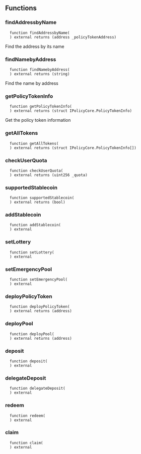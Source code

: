 


## Functions
### findAddressbyName
```solidity
  function findAddressbyName(
  ) external returns (address _policyTokenAddress)
```
Find the address by its name



### findNamebyAddress
```solidity
  function findNamebyAddress(
  ) external returns (string)
```
Find the name by address



### getPolicyTokenInfo
```solidity
  function getPolicyTokenInfo(
  ) external returns (struct IPolicyCore.PolicyTokenInfo)
```
Get the policy token information



### getAllTokens
```solidity
  function getAllTokens(
  ) external returns (struct IPolicyCore.PolicyTokenInfo[])
```




### checkUserQuota
```solidity
  function checkUserQuota(
  ) external returns (uint256 _quota)
```




### supportedStablecoin
```solidity
  function supportedStablecoin(
  ) external returns (bool)
```




### addStablecoin
```solidity
  function addStablecoin(
  ) external
```




### setLottery
```solidity
  function setLottery(
  ) external
```




### setEmergencyPool
```solidity
  function setEmergencyPool(
  ) external
```




### deployPolicyToken
```solidity
  function deployPolicyToken(
  ) external returns (address)
```




### deployPool
```solidity
  function deployPool(
  ) external returns (address)
```




### deposit
```solidity
  function deposit(
  ) external
```




### delegateDeposit
```solidity
  function delegateDeposit(
  ) external
```




### redeem
```solidity
  function redeem(
  ) external
```




### claim
```solidity
  function claim(
  ) external
```




